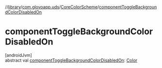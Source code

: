 //[library](../../../index.md)/[com.glovoapp.uds](../index.md)/[CoreColorScheme](index.md)/[componentToggleBackgroundColorDisabledOn](component-toggle-background-color-disabled-on.md)

# componentToggleBackgroundColorDisabledOn

[androidJvm]\
abstract val [componentToggleBackgroundColorDisabledOn](component-toggle-background-color-disabled-on.md): [Color](https://developer.android.com/reference/kotlin/androidx/compose/ui/graphics/Color.html)
